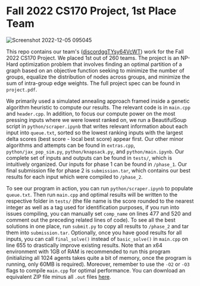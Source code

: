 # Fall 2022 CS170 Project, 1st Place Team

![Screenshot 2022-12-05 095045](https://user-images.githubusercontent.com/15487210/205707155-8a213d55-ddaf-4897-bb12-3b2ff310c4a7.png)

This repo contains our team's ([discordggTYsy64VcWT](https://discord.gg/TYsy64VcWT)) work for the Fall 2022 CS170 Project. We placed 1st out of 260 teams. The project is an NP-Hard optimization problem that involves finding an optimal partition of a graph based on an objective function seeking to minimize the number of groups, equalize the distribution of nodes across groups, and minimize the sum of intra-group edge weights. The full project spec can be found in `project.pdf`.

We primarily used a simulated annealing approach framed inside a genetic algorithm heuristic to compute our results. The relevant code is in `main.cpp` and `header.cpp`. In addition, to focus our compute power on the most pressing inputs where we were lowest ranked on, we run a BeautifulSoup script in `python/scraper.ipynb` that writes relevant information about each input into `queue.txt`, sorted so the lowest ranking inputs with the largest delta scores (best score - local best score) appear first. Our other minor algorithms and attempts can be found in `extras.cpp`, `python/jax_pop_sim.py`, `python/knapsack.py`, and `python/main.ipynb`. Our complete set of inputs and outputs can be found in `tests/`, which is intuitively organized. Our inputs for phase 1 can be found in `/phase_1`. Our final submission file for phase 2 is `submission.tar`, which contains our best results for each input which were compiled to `/phase_2`.

To see our program in action, you can run `python/scraper.ipynb` to populate `queue.txt`. Then run `main.cpp` and optimal results will be written to the respective folder in `tests/` (the file name is the score rounded to the nearest integer as well as a tag used for identification purposes, if you run into issues compiling, you can manually set `comp_name` on lines 477 and 520 and comment out the preceding related lines of code). To see all the best solutions in one place, run `submit.py` to copy all results to `/phase_2` and tar them into `submission.tar`. Optionally, once you have good results for all inputs, you can call `final_solve()` instead of `basic_solve()` in `main.cpp` on line 655 to drastically improve existing results. Note that an x64 environment with 1GB of RAM is recommended to run this program (initializing all 1024 agents takes quite a bit of memory, once the program is running, only 60MB is required). Moreover, remember to use the `-O2` or `-O3` flags to compile `main.cpp` for optimal performance. You can download an equivalent ZIP file minus all `.out` files [here](...).
